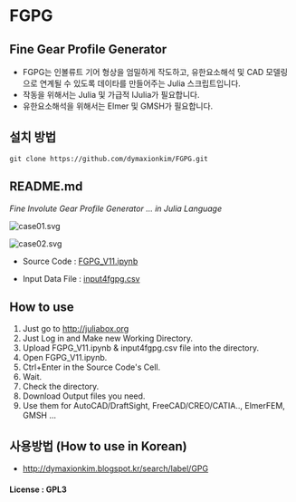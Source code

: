 # FGPG

## Fine Gear Profile Generator
* FGPG는 인볼류트 기어 형상을 엄밀하게 작도하고, 유한요소해석 및 CAD 모델링으로 연계될 수 있도록 데이타를 만들어주는 Julia 스크립트입니다.
* 작동을 위해서는 Julia 및 가급적 IJulia가 필요합니다.
* 유한요소해석을 위해서는 Elmer 및 GMSH가 필요합니다.

## 설치 방법
```
git clone https://github.com/dymaxionkim/FGPG.git
```

## README.md
_Fine Involute Gear Profile Generator ... in Julia Language_

![case01.svg](http://1.bp.blogspot.com/-F_kEDwR4niE/VW8n2-qTsiI/AAAAAAAAcJA/iV22T-clb6U/s640/20150603_006.png)

![case02.svg](http://1.bp.blogspot.com/-r8eonu7ySqY/VW8n2peQToI/AAAAAAAAcI8/wmAs91TuN6g/s640/20150603_005.png)


* Source Code : [FGPG_V11.ipynb](http://nbviewer.ipython.org/gist/dymaxionkim/fe9015463cd41cfb3f40)

* Input Data File : [input4fgpg.csv](https://github.com/dymaxionkim/FGPG/blob/master/input4fgpg.csv)

## How to use
1. Just go to http://juliabox.org
2. Just Log in and Make new Working Directory.
3. Upload FGPG_V11.ipynb & input4fgpg.csv file into the directory.
4. Open FGPG_V11.ipynb.
5. Ctrl+Enter in the Source Code's Cell.
6. Wait.
7. Check the directory.
8. Download Output files you need.
9. Use them for AutoCAD/DraftSight, FreeCAD/CREO/CATIA.., ElmerFEM, GMSH ...

## 사용방법 (How to use in Korean)
* <http://dymaxionkim.blogspot.kr/search/label/GPG>

#### License : GPL3

